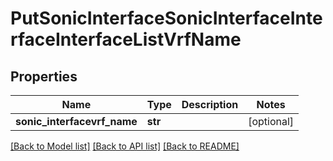 # PutSonicInterfaceSonicInterfaceInterfaceInterfaceListVrfName

## Properties
Name | Type | Description | Notes
------------ | ------------- | ------------- | -------------
**sonic_interfacevrf_name** | **str** |  | [optional] 

[[Back to Model list]](../README.md#documentation-for-models) [[Back to API list]](../README.md#documentation-for-api-endpoints) [[Back to README]](../README.md)


